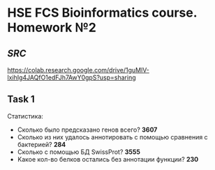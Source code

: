 # HSE FCS Bioinformatics course. Homework №2

## _SRC_
https://colab.research.google.com/drive/1guMlV-lxihIg4JAQfO1edFJh7AwY0gpS?usp=sharing

## Task 1

Статистика:

+ Cколько было предсказано генов всего? **3607**
+ Cколько из них удалось аннотировать с помощью сравнения с бактерией? **284**
+ Сколько с помощью БД SwissProt?  **3555**
+ Kакое кол-во белков остались без аннотации функции? **230**
